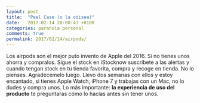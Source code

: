 ```yaml
---
layout: post
title:  "Peel Case (o la odisea)"
date:   2017-02-14 20:00:43 +0100
categories: paranoia personal
comments: true
permalink: 2017/02/14/airpods/
---
```

Los airpods son el mejor puto invento de Apple del 2016. Si no tienes unos ahorra y compralos. Sigue el stock en iStocknow suscríbete a las alertas y cuando tengan stock en tu tienda favorita, compra y recoge en tienda. No lo pienses. Agradécemelo luego. Llevo dos semanas con ellos y estoy encantado, si tienes Apple Watch, iPhone 7 y trabajas con un Mac, no lo dudes y compra unos. Lo más importante: **la experiencia de uso del producto** te preguntaras cómo lo hacías antes sin tener unos. 

